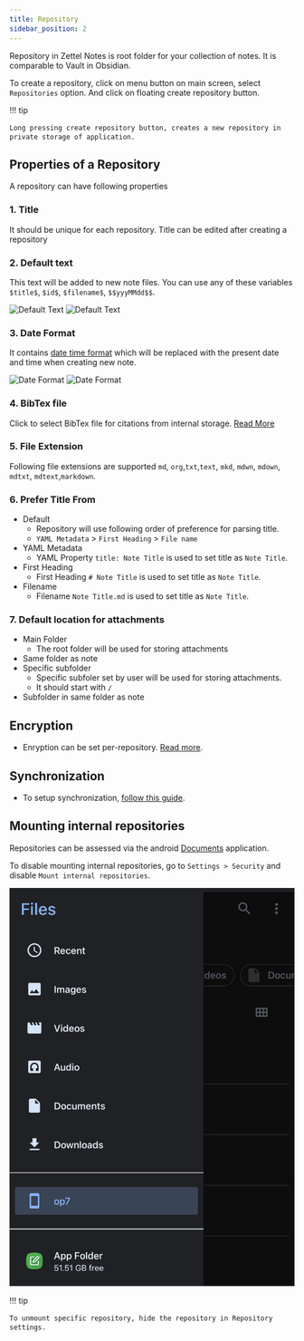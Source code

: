 ```yaml
---
title: Repository
sidebar_position: 2
---
```


Repository in Zettel Notes is root folder for your collection of notes. It is comparable to Vault in Obsidian. 

To create a repository, click on menu button on main screen, select `Repositories` option. And click on floating create repository button.

!!! tip

    Long pressing create repository button, creates a new repository in private storage of application.


## Properties of a Repository

A repository can have following properties

### 1. Title

It should be unique for each repository. Title can be edited after creating a repository

### 2. Default text

This text will be added to new note files. You can use any of these variables `$title$`, `$id$`, `$filename$`, `$$yyyMMdd$$`.

<img src="/assets/img/repository-property-default-text.webp" alt="Default Text" width="250"/>

<img src="/assets/img/repository-property-default-text-1.webp" alt="Default Text" width="250"/>

### 3. Date Format 

It contains [date time format](https://docs.oracle.com/javase/7/docs/api/java/util/Formatter.html) which will be replaced with the present date and time when creating new note.

<img src="/assets/img/repository-property-date-format.webp" alt="Date Format" width="250"/>

<img src="/assets/img/repository-property-date-format-1.webp" alt="Date Format" width="250"/>

### 4. BibTex file

Click to select BibTex file for citations from internal storage. [Read More](../bibtex.md)

### 5. File Extension

Following file extensions are supported `md`, `org`,`txt`,`text`, `mkd`, `mdwn`, `mdown`, `mdtxt`, `mdtext`,`markdown`.

### 6. Prefer Title From

- Default
  - Repository will use following order of preference for parsing title.
  -  `YAML Metadata` > `First Heading` > `File name`
- YAML Metadata
  - YAML Property `title: Note Title` is used to set title as `Note Title`.
- First Heading
  - First Heading `# Note Title` is used to set title as `Note Title`.
- Filename
  - Filename `Note Title.md` is used to set title as `Note Title`.

### 7. Default location for attachments

- Main Folder
  - The root folder will be used for storing attachments
- Same folder as note
- Specific subfolder
  - Specific subfoler set by user will be used for storing attachments.
  - It should start with `/`
- Subfolder in same folder as note

## Encryption

- Enryption can be set per-repository. [Read more](./encryption.md).

## Synchronization

- To setup synchronization, [follow this guide](synchronization/index.md).


## Mounting internal repositories

Repositories can be assessed via the android [Documents](https://source.android.com/docs/core/ota/modular-system/documentsui) application.

To disable mounting internal repositories, go to `Settings > Security` and disable `Mount internal repositories`.

![mounted repository](../assets/img/repository-mount.png)

!!! tip

    To unmount specific repository, hide the repository in Repository settings.

